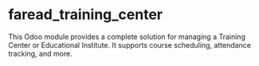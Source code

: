 # faread_training_center
This Odoo module provides a complete solution for managing a Training Center or Educational Institute. It supports course scheduling,  attendance tracking, and more.
